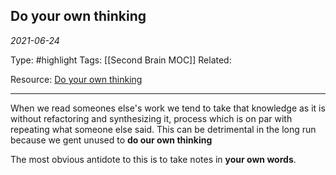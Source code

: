 ## Do your own thinking 
*2021-06-24*

Type: #highlight 
Tags: [[Second Brain MOC]] 
Related: 

Resource: [Do your own thinking](https://notes.andymatuschak.org/z4enRPbLXdD8X8hCfVjaRkcGkronvhcfrgSQw)

---
When we read someones else's work we tend to take that knowledge as it is without refactoring and synthesizing it, process which is on par with repeating what someone else said.
This can be detrimental in the long run because we gent unused to **do our own thinking**

The most obvious antidote to this is to take notes in **your own words**.


